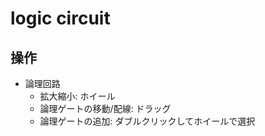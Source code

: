 # logic circuit

## 操作

- 論理回路
    + 拡大縮小: ホイール
    + 論理ゲートの移動/配線: ドラッグ
    + 論理ゲートの追加: ダブルクリックしてホイールで選択